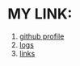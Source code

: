 # MY LINK:
1. [github profile](https://github.com/anindyasasriya)<br>
2. [logs](https://github.com/anindyasasriya/os212/blob/master/TXT/mylog.txt)<br>
3. [links](https://anindyasasriya.github.io/os212/LINKS/)

